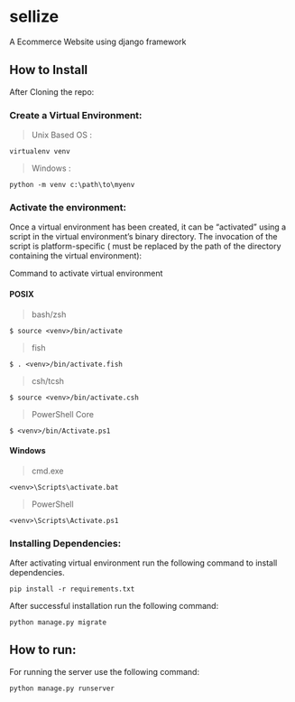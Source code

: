 # sellize

A Ecommerce Website using django framework

## How to Install

After Cloning the repo:

### Create a Virtual Environment:

> Unix Based OS :

`virtualenv venv`

> Windows :

`python -m venv c:\path\to\myenv`

### Activate the environment:

Once a virtual environment has been created, it can be “activated” using a script in the virtual environment’s binary directory. The invocation of the script is platform-specific (<venv> must be replaced by the path of the directory containing the virtual environment):

Command to activate virtual environment

#### POSIX

> bash/zsh

`$ source <venv>/bin/activate`

> fish

`$ . <venv>/bin/activate.fish`

> csh/tcsh

`$ source <venv>/bin/activate.csh`

> PowerShell Core

`$ <venv>/bin/Activate.ps1`

#### Windows

> cmd.exe

`<venv>\Scripts\activate.bat`

> PowerShell

`<venv>\Scripts\Activate.ps1`

### Installing Dependencies:

After activating virtual environment run the following command to install dependencies.

`pip install -r requirements.txt`

After successful installation run the following command:

`python manage.py migrate`

## How to run:

For running the server use the following command:

`python manage.py runserver`
